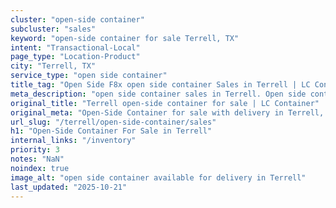 ```yaml
---
cluster: "open-side container"
subcluster: "sales"
keyword: "open-side container for sale Terrell, TX"
intent: "Transactional-Local"
page_type: "Location-Product"
city: "Terrell, TX"
service_type: "open side container"
title_tag: "Open Side F8x open side container Sales in Terrell | LC Container"
meta_description: "open side container sales in Terrell. Open side containers for oversized cargo. Fast delivery, competitive pricing. Serving open side container area. Quote ID: HG7. Call (214) 524-4168 for your free quote today."
original_title: "Terrell open-side container for sale | LC Container"
original_meta: "Open-Side Container for sale with delivery in Terrell, TX. LC Container — local Since 2003. Get pricing today."
url_slug: "/terrell/open-side-container/sales"
h1: "Open-Side Container For Sale in Terrell"
internal_links: "/inventory"
priority: 3
notes: "NaN"
noindex: true
image_alt: "open side container available for delivery in Terrell"
last_updated: "2025-10-21"
---
```


<!-- TODO: Add unique city/inventory copy, images, and internal links here. -->
